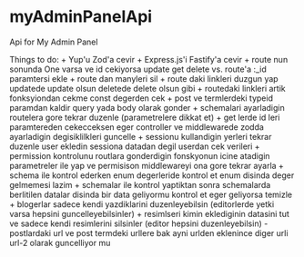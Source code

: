 # myAdminPanelApi
Api for My Admin Panel

Things to do:
    + Yup'u Zod'a cevir
    + Express.js'i Fastify'a cevir
    + route nun sonunda One varsa ve id cekiyorsa update get delete vs. route'a :_id paramtersi ekle
    + route dan manyleri sil
    + route daki linkleri duzgun yap updatede update olsun deletede delete olsun gibi
    + routedaki linkleri artik fonksyiondan cekme const degerden cek
    + post ve termlerdeki typeid paramdan kaldir query yada body olarak gonder
    + schemalari ayarladigin routelera gore tekrar duzenle (parametrelere dikkat et)
    + get lerde id leri paramtereden cekecceksen eger controller ve middlewarede zodda ayarladigin degisiklilkleri guncelle
    + sessionu kullandigin yerleri tekrar duzenle user ekledin sessiona datadan degil userdan cek verileri
    + permission kontrolunu routlara gonderdigin fonskyonun icine atadigin parametreler ile yap ve permisison middlewareyi ona gore tekrar ayarla
    + schema ile kontrol ederken enum degerleride kontrol et enum disinda deger gelmemesi lazim
    + schemalar ile kontrol yaptiktan sonra schemalarda berlitilen datalar disinda bir data geliyormu kontrol et eger geliyorsa temizle
    + blogerlar sadece kendi yazdiklarini duzenleyebilsin (editorlerde yetki varsa hepsini guncelleyebilsinler)
    + resimlseri kimin eklediginin datasini tut ve sadece kendi resimlerini silsinler (editor hepsini duzenleyebilsin)
    - postlardaki url ve post termdeki urllere bak ayni urlden eklenince diger urli url-2 olarak guncelliyor mu
